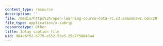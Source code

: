 ```yaml
---
content_type: resource
description: ''
file: /media/https%3A/open-learning-course-data-rc.s3.amazonaws.com/20-219-becoming-the-next-bill-nye-writing-and-hosting-the-educational-show-january-iap-2015/904e6f92b779a55258e525d7f58046a4_XDBr39cwmbg.srt
file_type: application/x-subrip
resourcetype: Other
title: 3play caption file
uid: 904e6f92-b779-a552-58e5-25d7f58046a4
---
```

